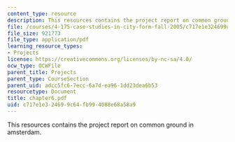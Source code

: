 ```yaml
---
content_type: resource
description: This resources contains the project report on common ground in amsterdam.
file: /courses/4-175-case-studies-in-city-form-fall-2005/c717e1e324699c64fb994088e68a58a9_chapter6.pdf
file_size: 921773
file_type: application/pdf
learning_resource_types:
- Projects
license: https://creativecommons.org/licenses/by-nc-sa/4.0/
ocw_type: OCWFile
parent_title: Projects
parent_type: CourseSection
parent_uid: adcc5fc6-7ecc-6a7d-ea96-1dd23dea6b53
resourcetype: Document
title: chapter6.pdf
uid: c717e1e3-2469-9c64-fb99-4088e68a58a9
---
```

This resources contains the project report on common ground in amsterdam.
